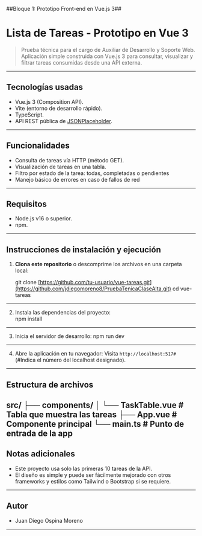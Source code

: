 ##Bloque 1: Prototipo Front-end en Vue.js 3##
# Lista de Tareas - Prototipo en Vue 3
> Prueba técnica para el cargo de Auxiliar de Desarrollo y Soporte Web.
> Aplicación simple construida con Vue.js 3 para consultar, visualizar y filtrar tareas consumidas desde una API externa.
---
## Tecnologías usadas
* Vue.js 3 (Composition API).
* Vite (entorno de desarrollo rápido).
* TypeScript.
* API REST pública de [JSONPlaceholder](https://jsonplaceholder.typicode.com/).
---
## Funcionalidades
* Consulta de tareas vía HTTP (método GET).
* Visualización de tareas en una tabla.
* Filtro por estado de la tarea: todas, completadas o pendientes
* Manejo básico de errores en caso de fallos de red
---
## Requisitos
* Node.js v16 o superior.
* npm.
---
## Instrucciones de instalación y ejecución
1. **Clona este repositorio** o descomprime los archivos en una carpeta local:

      git clone [https://github.com/tu-usuario/vue-tareas.git](https://github.com/jdiegomoreno8/PruebaTenicaClaseAlta.git)
        cd vue-tareas
---
2. Instala las dependencias del proyecto:   
   npm install
---
3. Inicia el servidor de desarrollo: 
   npm run dev
---

4. Abre la aplicación en tu navegador:
   Visita `http://localhost:517#` (#Indica el número del localhost designado).
---
## Estructura de archivos
src/
├── components/
│   └── TaskTable.vue   # Tabla que muestra las tareas
├── App.vue             # Componente principal
└── main.ts             # Punto de entrada de la app
---
## Notas adicionales
* Este proyecto usa solo las primeras 10 tareas de la API.
* El diseño es simple y puede ser fácilmente mejorado con otros frameworks y estilos como Tailwind o Bootstrap si se requiere.
---
## Autor
* Juan Diego Ospina Moreno
---


